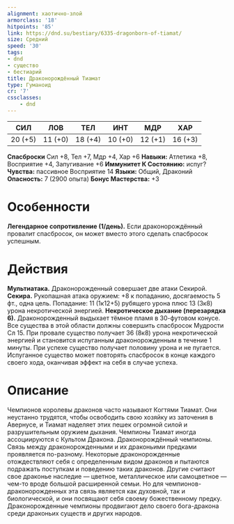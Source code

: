 ```yaml
---
alignment: хаотично-злой
armorclass: '18'
hitpoints: '85'
link: https://dnd.su/bestiary/6335-dragonborn-of-tiamat/
size: Средний
speed: '30'
tags:
- dnd
- существо
- бестиарий
title: Драконорождённый Тиамат
type: Гуманоид
cr: '7'
cssclasses:
    - dnd
---
```



| СИЛ | ЛОВ | ТЕЛ | ИНТ | МДР | ХАР |
|---|---|---|---|---|---|
| 20 (+5) | 11 (+0) | 18 (+4) | 10 (+0) | 12 (+1) | 16 (+3) |
**Спасброски** Сил +8, Тел +7, Мдр +4, Хар +6
**Навыки:** Атлетика +8, Восприятие +4, Запугивание +6
**Иммунитет К Состоянию:** испуг?
**Чувства:** пассивное Восприятие 14
**Языки:** Общий, Драконий
**Опасность:** 7 (2900 опыта)
**Бонус Мастерства:** +3


# Особенности
**Легендарное сопротивление (1/день).** Если драконорождённый провалит спасбросок, он может вместо этого сделать спасбросок успешным.


# Действия
**Мультиатака.** Драконорожденный совершает две атаки Секирой.
**Секира.** Рукопашная атака оружием: +8 к попаданию, досягаемость 5 фт., одна цель. Попадание: 11 (1к12+5) рубящего урона плюс 13 (3к8) урона некротической энергией.
**Некротическое дыхание (перезарядка 6).** Драконорожденный выдыхает тёмное пламя в 30-футовом конусе. Все существа в этой области должны совершить спасбросок Мудрости Сл 15. При провале существо получает 36 (8к8) урона некротической энергией и становится испуганным драконорожденным в течение 1 минуты. При успехе существо получает половину урона и не пугается. Испуганное существо может повторять спасбросок в конце каждого своего хода, оканчивая эффект на себя в случае успеха.


# Описание
Чемпионов королевы драконов часто называют Когтями Тиамат. Они неустанно трудятся, чтобы освободить свою хозяйку из заточения в Авернусе, и Тиамат наделяет этих пешек огромной силой и разрушительным оружием дыхания. Чемпионы Тиамат иногда ассоциируются с Культом Дракона. Драконорождённый чемпионы. Связь между драконорожденными и их драконьими предками проявляется по-разному. Некоторые драконорожденные отождествляют себя с определенным видом драконов и пытаются подражать поступкам и поведению таких драконов. Другие считают свое драконье наследие — цветное, металлическое или самоцветное — чем-то вроде большой расширенной семьи. Но для чемпионов-драконорожденных эта связь является как духовной, так и биологической, и они посвящают себя своему божественному предку. Драконорожденные чемпионы продвигают дело своего бога-дракона среди драконьих существ и других народов.